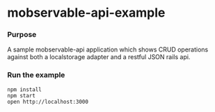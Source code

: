 mobservable-api-example
=====================
### Purpose
A sample mobservable-api application which shows CRUD operations against both a localstorage adapter and a restful JSON rails api. 

### Run the example

```
npm install
npm start
open http://localhost:3000
```
